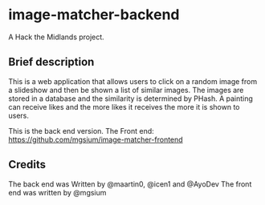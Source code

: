# image-matcher-backend
A Hack the Midlands project.
## Brief description
This is a web application that allows users to click on a random image from a slideshow and then be shown a list of similar images. The images are stored in a database and the similarity is determined by PHash. A painting can receive likes and the more likes it receives the more it is shown to users.


This is the back end version. The Front end: https://github.com/mgsium/image-matcher-frontend

## Credits
The back end was Written by @maartin0, @icen1 and @AyoDev
The front end was written by @mgsium

